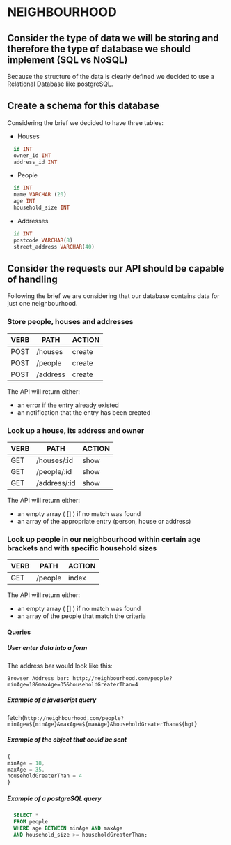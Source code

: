# NEIGHBOURHOOD

## Consider the type of data we will be storing and therefore the type of database we should implement (SQL vs NoSQL)

Because the structure of the data is clearly defined we decided to use a Relational Database like postgreSQL.

## Create a schema for this database

Considering the brief we decided to have three tables:

- Houses

```sql
  id INT
  owner_id INT
  address_id INT
```
- People

```sql
  id INT
  name VARCHAR (20)
  age INT
  household_size INT
```

- Addresses

```sql
  id INT
  postcode VARCHAR(8)
  street_address VARCHAR(40)
```

## Consider the requests our API should be capable of handling

Following the brief we are considering that our database contains data for just one neighbourhood.

### Store people, houses and addresses


| VERB        | PATH      | ACTION    |
 ---          | ---       | ---       
| POST        | /houses   | create    |
| POST        | /people   | create    |
| POST        | /address  | create    |

The API will return either:
- an error if the entry already existed
- an notification that the entry has been created


### Look up a house, its address and owner


| VERB           | PATH          | ACTION   |
 ---             | ---           | ---      
| GET            | /houses/:id   |  show    |
| GET            | /people/:id   |  show    |
| GET            | /address/:id  |  show    |

The API will return either:

- an empty array ( [] ) if no match was found
- an array of the appropriate entry (person, house or address) 


### Look up people in our neighbourhood within certain age brackets and with specific household sizes


| VERB           | PATH          | ACTION    |
 ---             | ---           | ---       
| GET            | /people       |  index    |

The API will return either:

- an empty array ( [] ) if no match was found
- an array of the people that match the criteria 


#### Queries

##### User enter data into a form
The address bar would look like this:

`Browser Address bar: http://neighbourhood.com/people?minAge=18&maxAge=35&householdGreaterThan=4`

##### Example of a javascript query 
fetch(`http://neighbourhood.com/people?minAge=${minAge}&maxAge=${maxAge}&householdGreaterThan=${hgt}`

##### Example of the object that could be sent


```js
{
minAge = 18,
maxAge = 35,
householdGreaterThan = 4
}
```

##### Example of a postgreSQL query


```sql
  SELECT *
  FROM people 
  WHERE age BETWEEN minAge AND maxAge 
  AND household_size >= householdGreaterThan;
```


